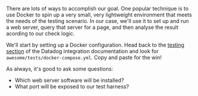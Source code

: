 There are lots of ways to accomplish our goal. One popular technique is to use Docker to spin up a very small, very lightweight environment that meets the needs of the testing scenario. In our case, we'll use it to set up and run a web server, query that server for a page, and then analyse the result acording to our check logic.

We'll start by setting up a Docker configuration. Head back to the [testing section](https://docs.datadoghq.com/developers/integrations/new_check_howto/#writing-tests) of the Datadog integration documentation and look for `awesome/tests/docker-compose.yml`. Copy and paste for the win!

As always, it's good to ask some questions:
- Which web server software will be installed?
- What port will be exposed to our test harness?
